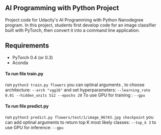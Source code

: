 ## AI Programming with Python Project

Project code for Udacity's AI Programming with Python Nanodegree program. In this project, students first develop code for an image classifier built with PyTorch, then convert it into a command line application.

## Requirements   
- PyTorch 0.4 (or 0.3)   
- Aconda 

  
 #### To run file train.py    
   run `python3 train.py flowers` you can optinal arguments , to choose architecture: `--arch "vgg16"` and set hyperparameters: `--learning_rate 0.01 --hidden_units 512 --epochs 20` To use GPU for training : `--gpu`   
 #### To run file predict.py    
   run `python3 predict.py flowers/test/1/image_06743.jpg checkpoint` you can add optinal arguments to return top K most likely classes: `--top_k 3` to use GPU for inference: `--gpu`

